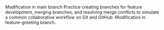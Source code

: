 Modification in main branch
Practice creating branches for feature development, merging branches, and resolving merge conflicts to simulate a common collaborative workflow on Git and GitHub.
Modification in feature-greeting branch.
